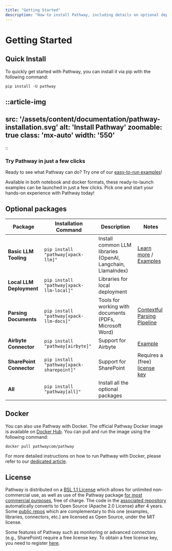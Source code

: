 ```yaml
---
title: "Getting Started"
description: "How to install Pathway, including details on optional dependencies, advanced connectors, Docker usage, and licensing."
---
```



# Getting Started

## Quick Install

To quickly get started with Pathway, you can install it via pip with the following command:

```
pip install -U pathway
```


<!-- https://www.canva.com/design/DAGGtZB_-kw/6gGXSnfMNL9LuOXTOSQbQQ/edit?utm_content=DAGGtZB_-kw&utm_campaign=designshare&utm_medium=link2&utm_source=sharebutton -->
::article-img
---
src: '/assets/content/documentation/pathway-installation.svg'
alt: 'Install Pathway'
zoomable: true
class: 'mx-auto'
width: '550'
---
::

### Try Pathway in just a few clicks

Ready to see what Pathway can do? Try one of our [easy-to-run examples](/developers/showcases)!

Available in both notebook and docker formats, these ready-to-launch examples can be launched in just a few clicks.
Pick one and start your hands-on experience with Pathway today!

## Optional packages

| **Package** | **Installation Command** | **Description**  | **Notes** |
|--------------|--------------------------|------------------|-----------|
| **Basic LLM Tooling**  | `pip install "pathway[xpack-llm]"` | Install common LLM libraries (OpenAI, Langchain, LlamaIndex) | [Learn more](/developers/user-guide/llm-xpack/overview) / [Examples](/developers/user-guide/llm-xpack/llm-examples) |
| **Local LLM Deployment**  | `pip install "pathway[xpack-llm-local]"` | Libraries for local deployment |     |
| **Parsing Documents**     | `pip install "pathway[xpack-llm-docs]"`  | Tools for working with documents (PDFs, Microsoft Word) | [Contextful Parsing Pipeline](https://github.com/pathwaycom/llm-app/tree/main/examples/pipelines/contextful_parsing) |
| **Airbyte Connector**     | `pip install "pathway[airbyte]"`   | Support for Airbyte  | [Example](/developers/showcases/etl-python-airbyte/) |
| **SharePoint Connector**  | `pip install "pathway[xpack-sharepoint]"`  | Support for SharePoint  | Requires a (free) [license key](/get-license) |
| **All**        | `pip install "pathway[all]"`   | Install all the optional packages  |  |


## Docker

You can also use Pathway with Docker.
The official Pathway Docker image is available on [Docker Hub](https://hub.docker.com/r/pathwaycom/pathway).
You can pull and run the image using the following command:

```
docker pull pathwaycom/pathway
```

For more detailed instructions on how to run Pathway with Docker, please refer to our [dedicated article](/developers/user-guide/deployment/docker-deployment).


## License

Pathway is distributed on a [BSL 1.1 License](https://github.com/pathwaycom/pathway/blob/main/LICENSE.txt) which allows for unlimited non-commercial use, as well as use of the Pathway package [for most commercial purposes](https://pathway.com/license/), free of charge.
The code in the [associated repository](https://github.com/pathwaycom/pathway) automatically converts to Open Source (Apache 2.0 License) after 4 years.
Some [public repos](https://github.com/pathwaycom) which are complementary to this one (examples, libraries, connectors, etc.) are licensed as Open Source, under the MIT license.

Some features of Pathway such as monitoring or advanced connectors (e.g., SharePoint) require a free license key.
To obtain a free license key, you need to register [here](https://pathway.com/get-license).
